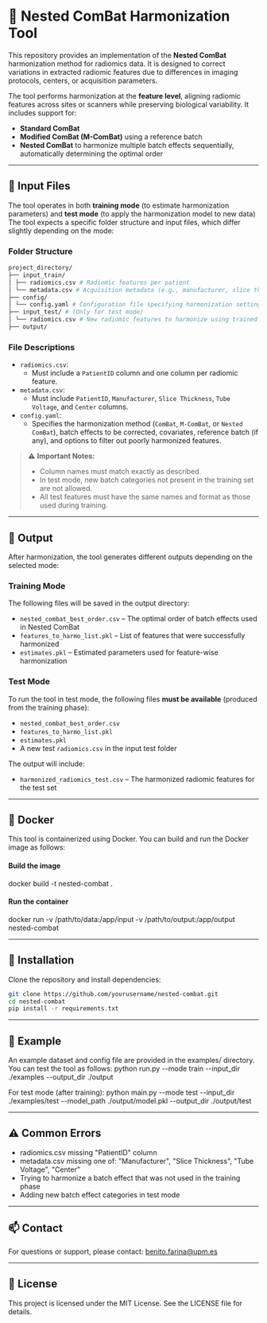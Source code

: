 # 🧬 Nested ComBat Harmonization Tool

This repository provides an implementation of the **Nested ComBat** harmonization method for radiomics data. It is designed to correct variations in extracted radiomic features due to differences in imaging protocols, centers, or acquisition parameters.

The tool performs harmonization at the **feature level**, aligning radiomic features across sites or scanners while preserving biological variability. It includes support for:
- **Standard ComBat**
- **Modified ComBat (M-ComBat)** using a reference batch
- **Nested ComBat** to harmonize multiple batch effects sequentially, automatically determining the optimal order

---

## 📂 Input Files

The tool operates in both **training mode** (to estimate harmonization parameters) and **test mode** (to apply the harmonization model to new data) The tool expects a specific folder structure and input files, which differ slightly depending on the mode:

### Folder Structure
```bash
project_directory/
├── input_train/
│ ├── radiomics.csv # Radiomic features per patient
│ └── metadata.csv # Acquisition metadata (e.g., manufacturer, slice thickness, etc.)
├── config/
│ └── config.yaml # Configuration file specifying harmonization settings
├── input_test/ # (Only for test mode)
│ └── radiomics.csv # New radiomic features to harmonize using trained model
├── output/
```

### File Descriptions

- `radiomics.csv`:
  - Must include a `PatientID` column and one column per radiomic feature.
- `metadata.csv`:
  - Must include `PatientID`, `Manufacturer`, `Slice Thickness`, `Tube Voltage`, and `Center` columns.
- `config.yaml`:
  - Specifies the harmonization method (`ComBat`, `M-ComBat`, or `Nested ComBat`), batch effects to be corrected, covariates, reference batch (if any), and options to filter out poorly harmonized features.

> ⚠️ **Important Notes:**
> - Column names must match exactly as described.
> - In test mode, new batch categories not present in the training set are not allowed.
> - All test features must have the same names and format as those used during training.


---

## 🧪 Output

After harmonization, the tool generates different outputs depending on the selected mode:

### Training Mode
The following files will be saved in the output directory:
- `nested_combat_best_order.csv` – The optimal order of batch effects used in Nested ComBat
- `features_to_harmo_list.pkl` – List of features that were successfully harmonized
- `estimates.pkl` – Estimated parameters used for feature-wise harmonization

### Test Mode
To run the tool in test mode, the following files **must be available** (produced from the training phase):
- `nested_combat_best_order.csv`
- `features_to_harmo_list.pkl`
- `estimates.pkl`
- A new test `radiomics.csv` in the input test folder

The output will include:
- `harmonized_radiomics_test.csv` – The harmonized radiomic features for the test set

---

## 🐳 Docker

This tool is containerized using Docker. You can build and run the Docker image as follows:

#### Build the image
docker build -t nested-combat .

#### Run the container
docker run -v /path/to/data:/app/input -v /path/to/output:/app/output nested-combat

---

## 🚀 Installation

Clone the repository and install dependencies:

```bash
git clone https://github.com/yourusername/nested-combat.git
cd nested-combat
pip install -r requirements.txt
```

---

## 🧪 Example
An example dataset and config file are provided in the examples/ directory. You can test the tool as follows:
python run.py --mode train --input_dir ./examples --output_dir ./output

For test mode (after training):
python main.py --mode test --input_dir ./examples/test --model_path ./output/model.pkl --output_dir ./output/test

---

## ⚠️ Common Errors
- radiomics.csv missing "PatientID" column
- metadata.csv missing one of: "Manufacturer", "Slice Thickness", "Tube Voltage", "Center"
- Trying to harmonize a batch effect that was not used in the training phase
- Adding new batch effect categories in test mode

---

## 📫 Contact
For questions or support, please contact: benito.farina@upm.es

---

## 📄 License
This project is licensed under the MIT License. See the LICENSE file for details.
